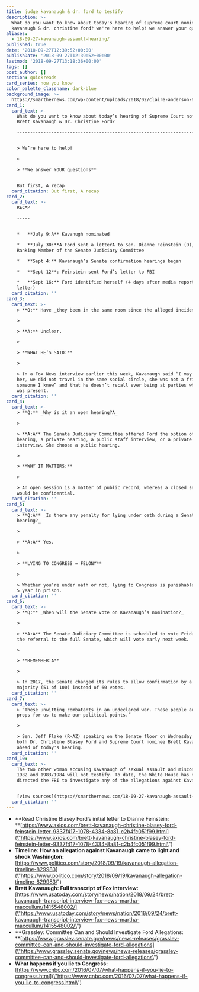 ```yaml
---
title: judge kavanaugh & dr. ford to testify
description: >-
  What do you want to know about today's hearing of supreme court nominee brett
  kavanaugh & dr. christine ford? we're here to help! we answer your questions.
aliases:
  - 18-09-27-kavanaugh-assault-hearing/
published: true
date: '2018-09-27T12:39:52+00:00'
publishDate: '2018-09-27T12:39:52+00:00'
lastmod: '2018-09-27T13:18:36+00:00'
tags: []
post_author: []
section: quickreads
card_series: now you know
color_palette_classname: dark-blue
background_image: >-
  https://smarthernews.com/wp-content/uploads/2018/02/claire-anderson-60670-unsplash-360x360.jpg
card_1:
  card_text: >-
    What do you want to know about today’s hearing of Supreme Court nominee
    Brett Kavanaugh & Dr. Christine Ford?

    -------------------------------------------------------------------------------------------------------------


    > We’re here to help!

    > 

    > **We answer YOUR questions**


    But first, A recap
  card_citation: But first, A recap
card_2:
  card_text: >-
    RECAP

    -----


    *   **July 9:A** Kavanugh nominated

    *   **July 30:**A Ford sent a letterA to Sen. Dianne Feinstein (D), a
    Ranking Member of the Senate Judiciary Committee

    *   **Sept 4:** Kavanaugh’s Senate confirmation hearings began

    *   **Sept 12**: Feinstein sent Ford’s letter to FBI

    *   **Sept 16:** Ford identified herself (4 days after media reports on
    letter)
  card_citation: ''
card_3:
  card_text: >-
    > **Q:** Have _they been in the same room since the alleged incident?_

    > 

    > **A:** Unclear.

    > 

    > **WHAT HE’S SAID:**

    > 

    > In a Fox News interview earlier this week, Kavanaugh said “I may have met
    her, we did not travel in the same social circle, she was not a friend, not
    someone I knew” and that he doesn’t recall ever being at parties where Ford
    was present.
  card_citation: ''
card_4:
  card_text: >-
    > **Q:** _Why is it an open hearing?A_

    > 

    > **A:A** The Senate Judiciary Committee offered Ford the option of a public
    hearing, a private hearing, a public staff interview, or a private staff
    interview. She choose a public hearing.

    > 

    > **WHY IT MATTERS:**

    > 

    > An open session is a matter of public record, whereas a closed session
    would be confidential.
  card_citation: ''
card_5:
  card_text: >-
    > **Q:A** _Is there any penalty for lying under oath during a Senate
    hearing?_

    > 

    > **A:A** Yes.

    > 

    > **LYING TO CONGRESS = FELONY**

    > 

    > Whether you’re under oath or not, lying to Congress is punishable by up to
    5 year in prison.
  card_citation: ''
card_6:
  card_text: >-
    > **Q:** _When will the Senate vote on Kavanaugh’s nomination?_

    > 

    > **A:A** The Senate Judiciary Committee is scheduled to vote Friday AM on
    the referral to the full Senate, which will vote early next week.

    > 

    > **REMEMBER:A**

    > 

    > In 2017, the Senate changed its rules to allow confirmation by a simple
    majority (51 of 100) instead of 60 votes.
  card_citation: ''
card_7:
  card_text: >-
    > “These unwitting combatants in an undeclared war. These people are not
    props for us to make our political points.”

    > 

    > Sen. Jeff Flake (R-AZ) speaking on the Senate floor on Wednesday about
    both Dr. Christine Blasey Ford and Supreme Court nominee Brett Kavanaugh
    ahead of today's hearing.
  card_citation: ''
card_10:
  card_text: >-
    The two other woman accusing Kavanaugh of sexual assault and misconduct in
    1982 and 1983/1984 will not testify. To date, the White House has not
    directed the FBI to investigate any of the allegations against Kavanaugh.


    [view sources](https://smarthernews.com/18-09-27-kavanaugh-assault-hearing/)
  card_citation: ''
---
```

*   **Read Christine Blasey Ford’s initial letter to Dianne Feinstein:  
    **[https://www.axios.com/brett-kavanaugh-christine-blasey-ford-feinstein-letter-9337f417-1078-4334-8a81-c2b4fc051f99.html](\"https://www.axios.com/brett-kavanaugh-christine-blasey-ford-feinstein-letter-9337f417-1078-4334-8a81-c2b4fc051f99.html\")
*   **Timeline: How an allegation against Kavanaugh came to light and shook Washington:**  
    [https://www.politico.com/story/2018/09/19/kavanaugh-allegation-timeline-829983](\"https://www.politico.com/story/2018/09/19/kavanaugh-allegation-timeline-829983\")
*   **Brett Kavanaugh: Full transcript of Fox interview:** [https://www.usatoday.com/story/news/nation/2018/09/24/brett-kavanaugh-transcript-interview-fox-news-martha-maccullum/1415548002/](\"https://www.usatoday.com/story/news/nation/2018/09/24/brett-kavanaugh-transcript-interview-fox-news-martha-maccullum/1415548002/\")
*   **Grassley: Committee Can and Should Investigate Ford Allegations:  
    **[https://www.grassley.senate.gov/news/news-releases/grassley-committee-can-and-should-investigate-ford-allegations](\"https://www.grassley.senate.gov/news/news-releases/grassley-committee-can-and-should-investigate-ford-allegations\")
*   **What happens if you lie to Congress:**  
    [https://www.cnbc.com/2016/07/07/what-happens-if-you-lie-to-congress.html](\"https://www.cnbc.com/2016/07/07/what-happens-if-you-lie-to-congress.html\")